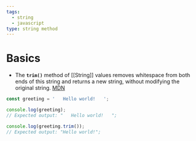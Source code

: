 ```yaml
---
tags:
  - string
  - javascript
type: string method
---
```

# Basics
- The **`trim()`** method of [[String]] values removes whitespace from both ends of this string and returns a new string, without modifying the original string. [MDN](https://developer.mozilla.org/en-US/docs/Web/JavaScript/Reference/Global_Objects/String/trim)
```javascript
const greeting = '   Hello world!   ';

console.log(greeting);
// Expected output: "   Hello world!   ";

console.log(greeting.trim());
// Expected output: "Hello world!";

```
